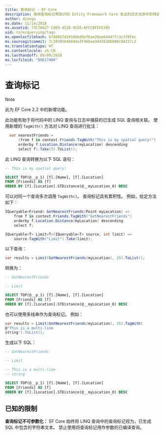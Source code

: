 ```yaml
---
title: 查询标记 - EF Core
description: 使用查询标记帮助识别 Entity Framework Core 发出的日志消息中的特定查询
author: divega
ms.date: 11/14/2018
ms.assetid: 73C7A627-C8E9-452D-9CD5-AFCC8FEFE395
uid: core/querying/tags
ms.openlocfilehash: bf80057d29160bd5ef6ae26ee6d447fc3c3f0fec
ms.sourcegitcommit: 7c3939504bb9da3f46bea3443638b808c04227c2
ms.translationtype: HT
ms.contentlocale: zh-CN
ms.lasthandoff: 09/09/2020
ms.locfileid: "89617480"
---
```

# <a name="query-tags"></a>查询标记

> [!NOTE]
> 此为 EF Core 2.2 中的新增功能。

此功能有助于将代码中的 LINQ 查询与日志中捕获的已生成 SQL 查询相关联。
使用新增的 `TagWith()` 方法对 LINQ 查询进行批注：

``` csharp
  var nearestFriends =
      (from f in context.Friends.TagWith("This is my spatial query!")
      orderby f.Location.Distance(myLocation) descending
      select f).Take(5).ToList();
```

此 LINQ 查询转换为以下 SQL 语句：

``` sql
-- This is my spatial query!

SELECT TOP(@__p_1) [f].[Name], [f].[Location]
FROM [Friends] AS [f]
ORDER BY [f].[Location].STDistance(@__myLocation_0) DESC
```

可以对同一个查询多次调用 `TagWith()`。
查询标记具有累积性。
例如，给定方法如下：

``` csharp
IQueryable<Friend> GetNearestFriends(Point myLocation) =>
    from f in context.Friends.TagWith("GetNearestFriends")
    orderby f.Location.Distance(myLocation) descending
    select f;

IQueryable<T> Limit<T>(IQueryable<T> source, int limit) =>
    source.TagWith("Limit").Take(limit);
```

以下查询：

``` csharp
var results = Limit(GetNearestFriends(myLocation), 25).ToList();
```

转换为：

``` sql
-- GetNearestFriends

-- Limit

SELECT TOP(@__p_1) [f].[Name], [f].[Location]
FROM [Friends] AS [f]
ORDER BY [f].[Location].STDistance(@__myLocation_0) DESC
```

也可以使用多线串作为查询标记。
例如：

``` csharp
var results = Limit(GetNearestFriends(myLocation), 25).TagWith(
@"This is a multi-line
string").ToList();
```

生成以下 SQL：

``` sql
-- GetNearestFriends

-- Limit

-- This is a multi-line
-- string

SELECT TOP(@__p_1) [f].[Name], [f].[Location]
FROM [Friends] AS [f]
ORDER BY [f].[Location].STDistance(@__myLocation_0) DESC
```

## <a name="known-limitations"></a>已知的限制

**查询标记不可参数化：** EF Core 始终将 LINQ 查询中的查询标记视为，已生成 SQL 中包含的字符串文本。
禁止使用将查询标记用作参数的已编译查询。
